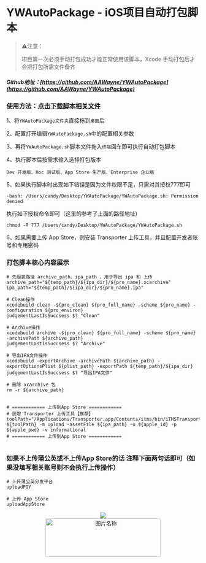 # YWAutoPackage - iOS项目自动打包脚本

>⚠️注意：
>
> 项目第一次必须手动打包成功才能正常使用该脚本，Xcode 手动打包后才会把打包所需文件备齐

##### Github地址：[https://github.com/AAWayne/YWAutoPackage](https://github.com/AAWayne/YWAutoPackage)

### 使用方法：[点击下载脚本相关文件](https://codeload.github.com/AAWayne/YWAutoPackage/zip/master)

1、将`YWAutoPackage文件夹`直接拖到`桌面`后

2、配置打开编辑`YWAutoPackage.sh`中的配置相关参数

3、再将`YWAutoPackage.sh`脚本文件拖入`终端`回车即可执行自动打包脚本

4、执行脚本后按需求输入选择打包版本

	Dev 开发版、Hoc 测试版、App Store 生产版、Enterprise 企业版

5、如果执行脚本时出现如下错误是因为文件权限不足，只需对其授权777即可

```
-bash: /Users/candy/Desktop/YWAutoPackage/YWAutoPackage.sh: Permission denied
```
执行如下授权命令即可（这里的参考了上面的路径地址）

```
chmod -R 777 /Users/candy/Desktop/YWAutoPackage/YWAutoPackage.sh
```

6、如果需要上传 App Store，则安装 Transporter 上传工具，并且配置开发者账号和专用密码


### 打包脚本核心内容展示

```
# 先组装路径 archive_path、ipa_path ，用于导出 ipa 和 上传
archive_path="${temp_path}/${ipa_dir}/${pro_name}.xcarchive"
ipa_path="${temp_path}/${ipa_dir}/${pro_name}.ipa"

# Clean操作
xcodebuild clean -${pro_clean} ${pro_full_name} -scheme ${pro_name} -configuration ${pro_environ}
judgementLastIsSuccsess $? "Clean"

# Archive操作
xcodebuild archive -${pro_clean} ${pro_full_name} -scheme ${pro_name} -archivePath ${archive_path}
judgementLastIsSuccsess $? "Archive"

# 导出IPA文件操作
xcodebuild -exportArchive -archivePath ${archive_path} -exportOptionsPlist ${plist_path} -exportPath ${temp_path}/${ipa_dir}
judgementLastIsSuccsess $? "导出IPA文件"

# 删除 xcarchive 包
rm -r ${archive_path}


# ============ 上传到App Store ============  
# 获取 Transporter 上传工具【推荐】
toolPath="/Applications/Transporter.app/Contents/itms/bin/iTMSTransporter"
${toolPath} -m upload -assetFile ${ipa_path} -u ${apple_id} -p ${apple_pwd} -v informational
# ============ 上传到App Store ============ 
 
```
### 如果不上传蒲公英或不上传App Store的话 注释下面两句话即可（如果没填写相关账号则不会执行上传操作）

```
# 上传蒲公英分发平台
uploadPGY

# 上传 App Store
uploadAppStore
```

<div align="center">
<img src = "https://upload-images.jianshu.io/upload_images/2822163-1b59ac9d4417b718.png" align = center />
</div>

<div align="center">
<img src = "http://upload-images.jianshu.io/upload_images/2822163-23eb59c7072548bb.png" width = "300" height = "100" alt="图片名称" align = center />
</div>
